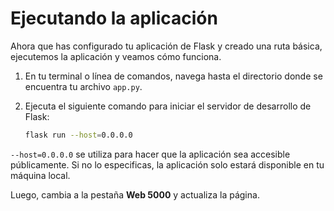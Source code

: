 # Ejecutando la aplicación

Ahora que has configurado tu aplicación de Flask y creado una ruta básica, ejecutemos la aplicación y veamos cómo funciona.

1. En tu terminal o línea de comandos, navega hasta el directorio donde se encuentra tu archivo `app.py`.
2. Ejecuta el siguiente comando para iniciar el servidor de desarrollo de Flask:

   ```bash
   flask run --host=0.0.0.0
   ```

`--host=0.0.0.0` se utiliza para hacer que la aplicación sea accesible públicamente. Si no lo especificas, la aplicación solo estará disponible en tu máquina local.

Luego, cambia a la pestaña **Web 5000** y actualiza la página.
